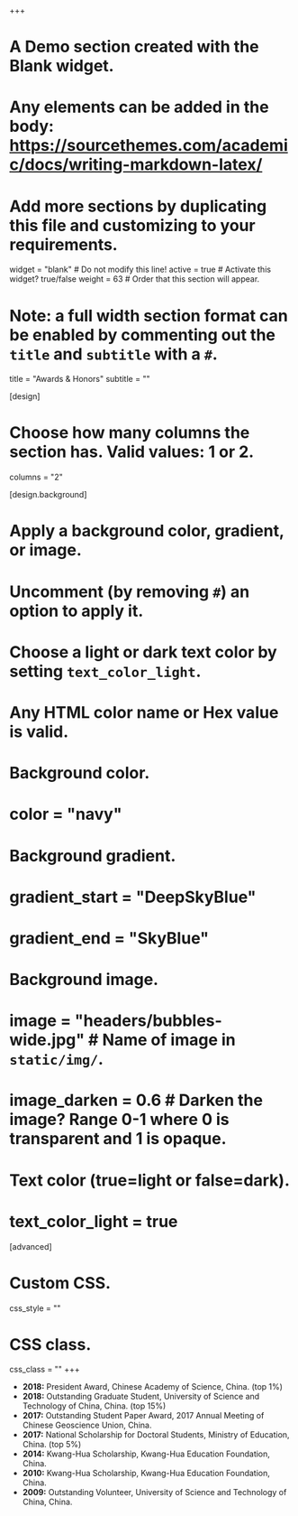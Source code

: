+++
# A Demo section created with the Blank widget.
# Any elements can be added in the body: https://sourcethemes.com/academic/docs/writing-markdown-latex/
# Add more sections by duplicating this file and customizing to your requirements.

widget = "blank"  # Do not modify this line!
active = true  # Activate this widget? true/false
weight = 63  # Order that this section will appear.

# Note: a full width section format can be enabled by commenting out the `title` and `subtitle` with a `#`.
title = "Awards & Honors"
subtitle = ""

[design]
  # Choose how many columns the section has. Valid values: 1 or 2.
  columns = "2"

[design.background]
  # Apply a background color, gradient, or image.
  #   Uncomment (by removing `#`) an option to apply it.
  #   Choose a light or dark text color by setting `text_color_light`.
  #   Any HTML color name or Hex value is valid.

  # Background color.
  # color = "navy"

  # Background gradient.
  # gradient_start = "DeepSkyBlue"
  # gradient_end = "SkyBlue"

  # Background image.
  # image = "headers/bubbles-wide.jpg"  # Name of image in `static/img/`.
  # image_darken = 0.6  # Darken the image? Range 0-1 where 0 is transparent and 1 is opaque.

  # Text color (true=light or false=dark).
  # text_color_light = true

[advanced]
 # Custom CSS.
 css_style = ""

 # CSS class.
 css_class = ""
+++

- **2018:** President Award, Chinese Academy of Science, China. (top 1%)
- **2018:** Outstanding Graduate Student, University of Science and Technology of China, China. (top 15%)
- **2017:** Outstanding Student Paper Award, 2017 Annual Meeting of Chinese Geoscience Union, China.
- **2017:** National Scholarship for Doctoral Students, Ministry of Education, China. (top 5%)
- **2014:** Kwang-Hua Scholarship, Kwang-Hua Education Foundation, China.
- **2010:** Kwang-Hua Scholarship, Kwang-Hua Education Foundation, China.
- **2009:** Outstanding Volunteer, University of Science and Technology of China, China.
